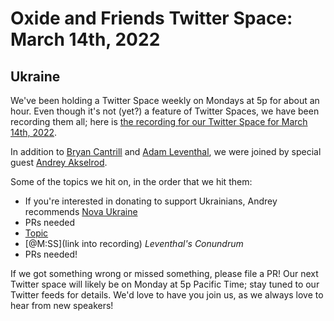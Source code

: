 # Oxide and Friends Twitter Space: March 14th, 2022

## Ukraine

We've been holding a Twitter Space weekly on Mondays at 5p for about an hour.
Even though it's not (yet?) a feature of Twitter Spaces, we have been
recording them all; here is
[the recording for our Twitter Space for March 14th, 2022](https://youtu.be/EdJU8mSWzQk).

In addition to
[Bryan Cantrill](https://twitter.com/bcantrill) and
[Adam Leventhal](https://twitter.com/ahl),
we were joined by special guest
[Andrey Akselrod](https://twitter.com/chelya).

Some of the topics we hit on, in the order that we hit them:

- If you're interested in donating to support Ukrainians, Andrey recommends [Nova Ukraine](https://novaukraine.org/)
- PRs needed
- [Topic](link)
- [@M:SS](link into recording)
  *Leventhal's Conundrum*
- PRs needed!

If we got something wrong or missed something, please file a PR!
Our next Twitter space will likely be on Monday at 5p Pacific Time; stay tuned
to our Twitter feeds for details.  We'd love to have you join us, as we
always love to hear from new speakers!

